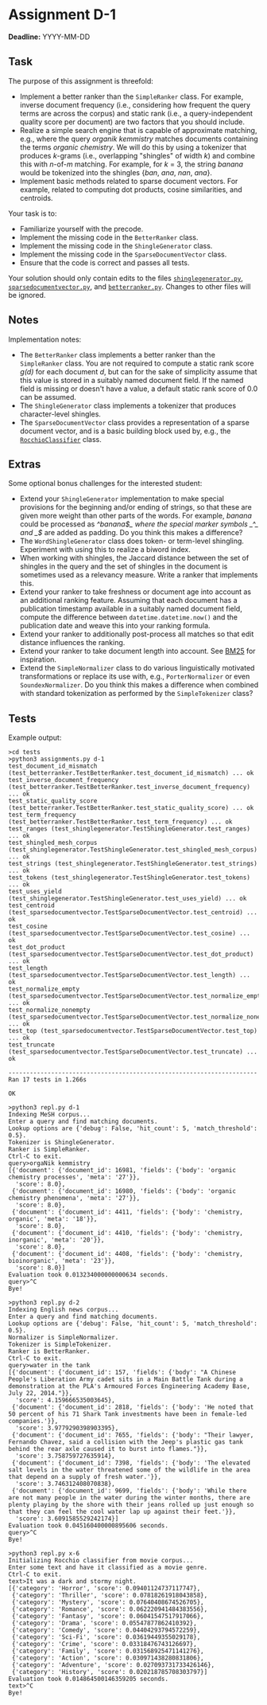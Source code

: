 # Assignment D-1

**Deadline:** YYYY-MM-DD

## Task

The purpose of this assignment is threefold:

* Implement a better ranker than the `SimpleRanker` class. For example, inverse document frequency (i.e., considering how frequent the query terms are across the corpus) and static rank (i.e., a query-independent quality score per document) are two factors that you should include.
* Realize a simple search engine that is capable of approximate matching, e.g., where the query _organik kemmistry_ matches documents containing the terms _organic chemistry_. We will do this by using a tokenizer that produces _k_-grams (i.e., overlapping "shingles" of width _k_) and combine this with _n_-of-_m_ matching. For example, for _k_ = 3, the string _banana_ would be tokenized into the shingles {_ban_, _ana_, _nan_, _ana_}.
* Implement basic methods related to sparse document vectors. For example, related to computing dot products, cosine similarities, and centroids.

Your task is to:

* Familiarize yourself with the precode.
* Implement the missing code in the `BetterRanker` class.
* Implement the missing code in the `ShingleGenerator` class.
* Implement the missing code in the `SparseDocumentVector` class.
* Ensure that the code is correct and passes all tests.

Your solution should only contain edits to the files [`shinglegenerator.py`](../in3120/shinglegenerator.py), [`sparsedocumentvector.py`](../in3120/sparsedocumentvector.py), and [`betterranker.py`](../in3120/betterranker.py). Changes to other files will be ignored.

## Notes

Implementation notes:

* The `BetterRanker` class implements a better ranker than the `SimpleRanker` class. You are not required to compute a static rank score _g(d)_ for each document _d_, but can for the sake of simplicity assume that this value is stored in a suitably named document field. If the named field is missing or doesn't have a value, a default static rank score of 0.0 can be assumed.
* The `ShingleGenerator` class implements a tokenizer that produces character-level shingles.
* The `SparseDocumentVector` class provides a representation of a sparse document vector, and is a basic building block used by, e.g., the [`RocchioClassifier`](../in3120/rocchioclassifier.py) class.

## Extras

Some optional bonus challenges for the interested student:

* Extend your `ShingleGenerator` implementation to make special provisions for the beginning and/or ending of strings, so that these are given more weight than other parts of the words. For example, _banana_ could be processed as _^banana$_ where the special marker symbols _^_ and _$_ are added as padding. Do you think this makes a difference?
* The `WordShingleGenerator` class does token- or term-level shingling. Experiment with using this to realize a biword index.
* When working with shingles, the Jaccard distance between the set of shingles in the query and the set of shingles in the document is sometimes used as a relevancy measure. Write a ranker that implements this.
* Extend your ranker to take freshness or document age into account as an additional ranking feature. Assuming that each document has a publication timestamp available in a suitably named document field, compute the difference between `datetime.datetime.now()` and the publication date and weave this into your ranking formula.
* Extend your ranker to additionally post-process all matches so that edit distance influences the ranking.
* Extend your ranker to take document length into account. See [BM25](https://en.wikipedia.org/wiki/Okapi_BM25) for inspiration.
* Extend the `SimpleNormalizer` class to do various linguistically motivated transformations or replace its use with, e.g., `PorterNormalizer` or even `SoundexNormalizer`. Do you think this makes a difference when combined with standard tokenization as performed by the `SimpleTokenizer` class?

## Tests

Example output:

```text
>cd tests
>python3 assignments.py d-1
test_document_id_mismatch (test_betterranker.TestBetterRanker.test_document_id_mismatch) ... ok
test_inverse_document_frequency (test_betterranker.TestBetterRanker.test_inverse_document_frequency) ... ok
test_static_quality_score (test_betterranker.TestBetterRanker.test_static_quality_score) ... ok
test_term_frequency (test_betterranker.TestBetterRanker.test_term_frequency) ... ok
test_ranges (test_shinglegenerator.TestShingleGenerator.test_ranges) ... ok
test_shingled_mesh_corpus (test_shinglegenerator.TestShingleGenerator.test_shingled_mesh_corpus) ... ok
test_strings (test_shinglegenerator.TestShingleGenerator.test_strings) ... ok
test_tokens (test_shinglegenerator.TestShingleGenerator.test_tokens) ... ok
test_uses_yield (test_shinglegenerator.TestShingleGenerator.test_uses_yield) ... ok
test_centroid (test_sparsedocumentvector.TestSparseDocumentVector.test_centroid) ... ok
test_cosine (test_sparsedocumentvector.TestSparseDocumentVector.test_cosine) ... ok
test_dot_product (test_sparsedocumentvector.TestSparseDocumentVector.test_dot_product) ... ok
test_length (test_sparsedocumentvector.TestSparseDocumentVector.test_length) ... ok
test_normalize_empty (test_sparsedocumentvector.TestSparseDocumentVector.test_normalize_empty) ... ok
test_normalize_nonempty (test_sparsedocumentvector.TestSparseDocumentVector.test_normalize_nonempty) ... ok
test_top (test_sparsedocumentvector.TestSparseDocumentVector.test_top) ... ok
test_truncate (test_sparsedocumentvector.TestSparseDocumentVector.test_truncate) ... ok

----------------------------------------------------------------------
Ran 17 tests in 1.266s

OK
```

```text
>python3 repl.py d-1
Indexing MeSH corpus...
Enter a query and find matching documents.
Lookup options are {'debug': False, 'hit_count': 5, 'match_threshold': 0.5}.
Tokenizer is ShingleGenerator.
Ranker is SimpleRanker.
Ctrl-C to exit.
query>orgaNik kemmistry
[{'document': {'document_id': 16981, 'fields': {'body': 'organic chemistry processes', 'meta': '27'}},
  'score': 8.0},
 {'document': {'document_id': 16980, 'fields': {'body': 'organic chemistry phenomena', 'meta': '27'}},
  'score': 8.0},
 {'document': {'document_id': 4411, 'fields': {'body': 'chemistry, organic', 'meta': '18'}},
  'score': 8.0},
 {'document': {'document_id': 4410, 'fields': {'body': 'chemistry, inorganic', 'meta': '20'}},
  'score': 8.0},
 {'document': {'document_id': 4408, 'fields': {'body': 'chemistry, bioinorganic', 'meta': '23'}},
  'score': 8.0}]
Evaluation took 0.013234000000000634 seconds.
query>^C
Bye!
```

```text
>python3 repl.py d-2
Indexing English news corpus...
Enter a query and find matching documents.
Lookup options are {'debug': False, 'hit_count': 5, 'match_threshold': 0.5}.
Normalizer is SimpleNormalizer.
Tokenizer is SimpleTokenizer.
Ranker is BetterRanker.
Ctrl-C to exit.
query>water in the tank
[{'document': {'document_id': 157, 'fields': {'body': "A Chinese People's Liberation Army cadet sits in a Main Battle Tank during a demonstration at the PLA's Armoured Forces Engineering Academy Base, July 22, 2014."}},
  'score': 4.159666535003645},
 {'document': {'document_id': 2818, 'fields': {'body': 'He noted that 50 percent of his 71 Shark Tank investments have been in female-led companies.'}},
  'score': 3.9779290398903395},
 {'document': {'document_id': 7655, 'fields': {'body': "Their lawyer, Fernando Chavez, said a collision with the Jeep's plastic gas tank behind the rear axle caused it to burst into flames."}},
  'score': 3.758759727635914},
 {'document': {'document_id': 7398, 'fields': {'body': 'The elevated salt levels in the water threatened some of the wildlife in the area that depend on a supply of fresh water.'}},
  'score': 3.746312408070838},
 {'document': {'document_id': 9699, 'fields': {'body': 'While there are not many people in the water during the winter months, there are plenty playing by the shore with their jeans rolled up just enough so that they can feel the cool water lap up against their feet.'}},
  'score': 3.6091585529242174}]
Evaluation took 0.045160400000895606 seconds.
query>^C
Bye!
```

```text
>python3 repl.py x-6
Initializing Rocchio classifier from movie corpus...
Enter some text and have it classified as a movie genre.
Ctrl-C to exit.
text>It was a dark and stormy night.
[{'category': 'Horror', 'score': 0.09401124737117747},
 {'category': 'Thriller', 'score': 0.07818261918043858},
 {'category': 'Mystery', 'score': 0.07640408674526705},
 {'category': 'Romance', 'score': 0.062220941484383556},
 {'category': 'Fantasy', 'score': 0.06041547517917066},
 {'category': 'Drama', 'score': 0.05547877862410392},
 {'category': 'Comedy', 'score': 0.04404293794572259},
 {'category': 'Sci-Fi', 'score': 0.03619449355029178},
 {'category': 'Crime', 'score': 0.03318476743126697},
 {'category': 'Family', 'score': 0.031568925471141276},
 {'category': 'Action', 'score': 0.030971438280831806},
 {'category': 'Adventure', 'score': 0.027093731733426146},
 {'category': 'History', 'score': 0.020218785708303797}]
Evaluation took 0.014864500146359205 seconds.
text>^C
Bye!
```
